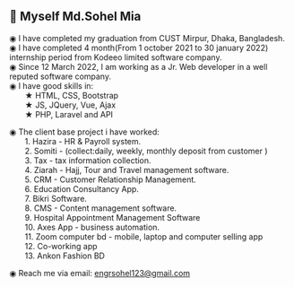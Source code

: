 <h2>👋 Myself Md.Sohel Mia </h2>
 
◉ I have completed my graduation from CUST Mirpur, Dhaka, Bangladesh.  <br/>
◉ I have completed 4 month(From 1 october 2021 to 30 january 2022) internship period from Kodeeo limited software company.  <br/>
◉ Since 12 March 2022, I am working as a Jr. Web developer in a well reputed software company. <br/>
◉ I have good skills in: <br/>
&nbsp;&nbsp;&nbsp;&nbsp;&nbsp;&nbsp; ★ HTML, CSS, Bootstrap <br/>
&nbsp;&nbsp;&nbsp;&nbsp;&nbsp;&nbsp; ★ JS, JQuery, Vue, Ajax <br/>
&nbsp;&nbsp;&nbsp;&nbsp;&nbsp;&nbsp; ★ PHP, Laravel and API  <br/>

◉ The client base project i have worked:   <br/>
&nbsp;&nbsp;&nbsp;&nbsp;&nbsp;&nbsp; 1. Hazira - HR & Payroll system.  <br/>
&nbsp;&nbsp;&nbsp;&nbsp;&nbsp;&nbsp; 2. Somiti - (collect:daily, weekly, monthly deposit from customer )  <br/>
&nbsp;&nbsp;&nbsp;&nbsp;&nbsp;&nbsp; 3. Tax - tax information collection.  <br/>
&nbsp;&nbsp;&nbsp;&nbsp;&nbsp;&nbsp; 4. Ziarah - Hajj, Tour and Travel management software.  <br/>
&nbsp;&nbsp;&nbsp;&nbsp;&nbsp;&nbsp; 5. CRM - Customer Relationship Management.  <br/>
&nbsp;&nbsp;&nbsp;&nbsp;&nbsp;&nbsp; 6. Education Consultancy App.  <br/>
&nbsp;&nbsp;&nbsp;&nbsp;&nbsp;&nbsp; 7. Bikri Software.  <br/>
&nbsp;&nbsp;&nbsp;&nbsp;&nbsp;&nbsp; 8. CMS - Content management software.  <br/>
&nbsp;&nbsp;&nbsp;&nbsp;&nbsp;&nbsp; 9. Hospital Appointment Management Software  <br/>
&nbsp;&nbsp;&nbsp;&nbsp;&nbsp;&nbsp; 10. Axes App - business automation.  <br/>
&nbsp;&nbsp;&nbsp;&nbsp;&nbsp;&nbsp; 11. Zoom computer bd - mobile, laptop and computer selling app  <br/>
&nbsp;&nbsp;&nbsp;&nbsp;&nbsp;&nbsp; 12. Co-working app  <br/>
&nbsp;&nbsp;&nbsp;&nbsp;&nbsp;&nbsp; 13. Ankon Fashion BD  <br/>

◉ Reach me via email: engrsohel123@gmail.com <br/>


<!--
**phpsohel** is a ✨ _special_ ✨ repository because its `README.md` (this file) appears on your GitHub profile.

Here are some ideas to get you started:

- 🔭 I’m currently working on ...
- 🌱 I’m currently learning ...
- 👯 I’m looking to collaborate on ...
- 🤔 I’m looking for help with ...
- 💬 Ask me about ...
- 📫 How to reach me: ...
- 😄 Pronouns: ...
- ⚡ Fun fact: ...


symbol:  ■ ◉ ⬤  ★ ✸ ✹ ✿ ✽ ⭐ 🖤 ❤️️ ✔️ ❌ ✅  █ ▌ 


-->

